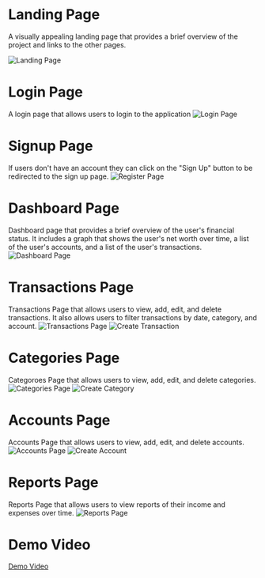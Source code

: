 # Landing Page

A visually appealing landing page that provides a brief overview of the project and links to the other pages.

![Landing Page](./media/landing-page.png)

# Login Page
A login page that allows users to login to the application
![Login Page](./media/Signin.png)

# Signup Page 
If users don't have an account they can click on the "Sign Up" button to be redirected to the sign up page.
![Register Page](./media/register.png)

# Dashboard Page

Dashboard page that provides a brief overview of the user's financial status. It includes a graph that shows the user's net worth over time, a list of the user's accounts, and a list of the user's transactions.
![Dashboard Page](./media/dashboard.jpg)

# Transactions Page
Transactions Page that allows users to view, add, edit, and delete transactions. It also allows users to filter transactions by date, category, and account.
![Transactions Page](./media/transactions.jpg)
![Create Transaction](./media/create-transaction.jpg)


# Categories Page
Categoroes Page that allows users to view, add, edit, and delete categories.
![Categories Page](./media/categories.jpg)
![Create Category](./media/add-category.jpg)


# Accounts Page
Accounts Page that allows users to view, add, edit, and delete accounts.
![Accounts Page](./media/accounts.jpg)
![Create Account](./media/add-account.jpg)

# Reports Page
Reports Page that allows users to view reports of their income and expenses over time.
![Reports Page](./media/reports.jpg)

# Demo Video
[Demo Video](./media/hackathon_video.webm)


